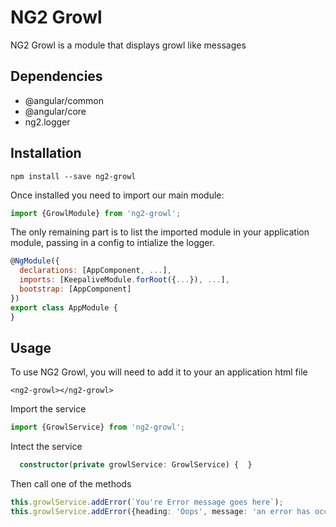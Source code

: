 # NG2 Growl

NG2 Growl is a module that displays growl like messages

## Dependencies
 * @angular/common
 * @angular/core
 * ng2.logger
 
## Installation
```shell
npm install --save ng2-growl
```

Once installed you need to import our main module:
```js
import {GrowlModule} from 'ng2-growl';
```

The only remaining part is to list the imported module in your application module, passing in a config to intialize the logger.

```js
@NgModule({
  declarations: [AppComponent, ...],
  imports: [KeepaliveModule.forRoot({...}), ...],
  bootstrap: [AppComponent]
})
export class AppModule {
}
```

## Usage

To use NG2 Growl, you will need to add it to your an application html file

```angular2html
<ng2-growl></ng2-growl>

```
  
 
Import the service
 
 ```typescript
import {GrowlService} from 'ng2-growl';

```

Intect the service
```typescript
  constructor(private growlService: GrowlService) {  }

```

 
Then call one of the methods
 
 ```typescript
this.growlService.addError(`You're Error message goes here`);
this.growlService.addError({heading: 'Oops', message: 'an error has occured'});


```
